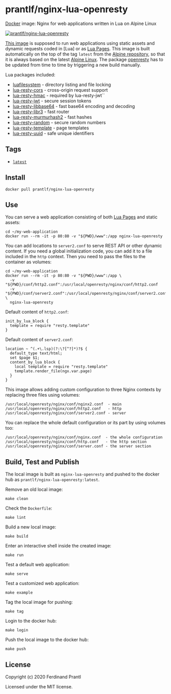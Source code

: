 # prantlf/nginx-lua-openresty

[Docker] image: Nginx for web applications written in Lua on Alpine Linux

[![prantlf/nginx-lua-openresty](http://dockeri.co/image/prantlf/nginx-lua-openresty)](https://hub.docker.com/repository/docker/prantlf/nginx-lua-openresty/)

[This image] is supposed to run web applications using static assets and dynamic requests coded in [Lua] or as [Lua Pages]. This image is built automatically on the top of the tag `latest` from the [Alpine repository], so that it is always based on the latest [Alpine Linux]. The package [openresty] has to be updated from time to time by triggering a new build manually.

Lua packages included:

* [luafilesystem] - directory listing and file locking
* [lua-resty-cors] - cross-origin request support
* [lua-resty-hmac] - required by lua-resty-jwt``
* [lua-resty-jwt] - secure session tokens
* [lua-resty-libbase64] - fast base64 encoding and decoding
* [lua-resty-libr3] - fast router
* [lua-resty-murmurhash2] - fast hashes
* [lua-resty-random] - secure random numbers
* [lua-resty-template] - page templates
* [lua-resty-uuid] - safe unique identifiers

## Tags

- [`latest`]

## Install

```
docker pull prantlf/nginx-lua-openresty
```

## Use

You can serve a web application consisting of both [Lua Pages] and static assets:

    cd ~/my-web-application
    docker run --rm -it -p 80:80 -v "${PWD}/www":/app nginx-lua-openresty

You can add locations to `server2.conf` to serve REST API or other dynamic content. If you need a global initialization code, you can add it to a file included in the `http` context. Then you need to pass the files to the container as volumes:

    cd ~/my-web-application
    docker run --rm -it -p 80:80 -v "${PWD}/www":/app \
      -v "${PWD}/conf/http2.conf":/usr/local/openresty/nginx/conf/http2.conf
      -v "${PWD}/conf/server2.conf":/usr/local/openresty/nginx/conf/server2.conf \
      nginx-lua-openresty

Default content of `http2.conf`:

    init_by_lua_block {
      template = require "resty.template"
    }

Default content of `server2.conf`:

    location ~ ^(.+\.lsp)(?:\?[^?]*)?$ {
      default_type text/html;
      set $page $1;
      content_by_lua_block {
        local template = require "resty.template"
        template.render_file(ngx.var.page)
      }
    }

This image allows adding custom configuration to three Nginx contexts by replacing three files using volumes:

    /usr/local/openresty/nginx/conf/nginx2.conf  - main
    /usr/local/openresty/nginx/conf/http2.conf   - http
    /usr/local/openresty/nginx/conf/server2.conf - server

You can replace the whole default configuration or its part by using volumes too:

    /usr/local/openresty/nginx/conf/nginx.conf  - the whole configuration
    /usr/local/openresty/nginx/conf/http.conf   - the http section
    /usr/local/openresty/nginx/conf/server.conf - the server section

## Build, Test and Publish

The local image is built as `nginx-lua-openresty` and pushed to the docker hub as `prantlf/nginx-lua-openresty:latest`.

Remove an old local image:

    make clean

Check the `Dockerfile`:

    make lint

Build a new local image:

    make build

Enter an interactive shell inside the created image:

    make run

Test a default web application:

    make serve

Test a customized web application:

    make example

Tag the local image for pushing:

    make tag

Login to the docker hub:

    make login

Push the local image to the docker hub:

    make push

## License

Copyright (c) 2020 Ferdinand Prantl

Licensed under the MIT license.

[Docker]: https://www.docker.com/
[This image]: https://hub.docker.com/repository/docker/prantlf/nginx-lua-openresty
[`latest`]: https://hub.docker.com/repository/docker/prantlf/nginx-lua-openresty/tags
[openresty]: https://openresty.org/en/apk-packages.html
[Alpine repository]: https://hub.docker.com/_/alpine
[Alpine Linux]: https://alpinelinux.org/
[Lua Pages]: https://github.com/bungle/lua-resty-template#example
[luafilesystem]: https://github.com/spacewander/luafilesystem#readme
[lua-resty-cors]: https://github.com/detailyang/lua-resty-cors
[lua-resty-hmac]: https://github.com/jkeys089/lua-resty-hmac
[lua-resty-jwt]: https://github.com/SkyLothar/lua-resty-jwt
[lua-resty-libbase64]: https://github.com/bungle/lua-resty-libbase64
[lua-resty-libr3]: https://github.com/iresty/lua-resty-libr3
[lua-resty-murmurhash2]: https://github.com/bungle/lua-resty-murmurhash2
[lua-resty-random]: https://github.com/bungle/lua-resty-random
[lua-resty-template]: https://github.com/bungle/lua-resty-template#readme
[lua-resty-uuid]: https://github.com/bungle/lua-resty-uuid
